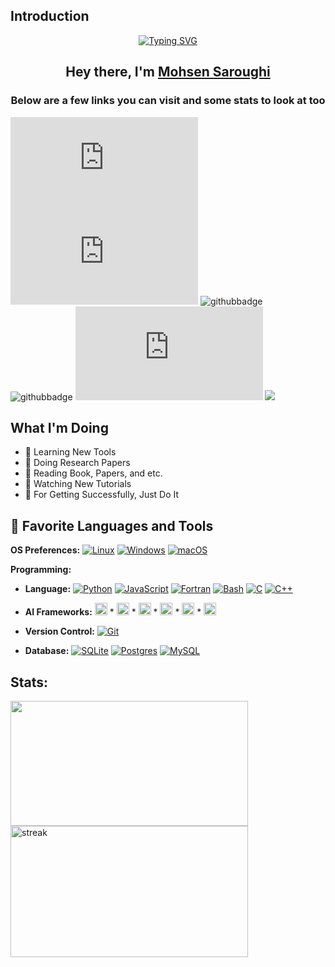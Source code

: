 ## Introduction
<p align="center">
	<a href="https://git.io/typing-svg"><img src="https://readme-typing-svg.demolab.com?font=Fira+Code&weight=600&size=22&duration=1000&pause=300&center=true&vCenter=true&multiline=true&width=650&height=75&lines=Developer+of+Python+Library+and+Scrappy+Bot;Over+7+Years+of+Coding+Experience" alt="Typing SVG" /></a>
</p>
<h2 align="center">Hey there, I'm <a href="https://github.com/MohsenSaroughi">Mohsen Saroughi</a></h2>
<h3 align="center">Below are a few links you can visit and some stats to look at too</h3>

![GitHub repo size](https://img.shields.io/github/repo-size/scottydocs/README-template.md)
![GitHub contributors](https://img.shields.io/github/contributors/scottydocs/README-template.md)
![githubbadge](https://img.shields.io/github/followers/MohsenSaroughi?style=social)
![githubbadge](https://img.shields.io/github/stars/MohsenSaroughi?style=social)
![GitHub forks](https://img.shields.io/github/forks/scottydocs/README-template.md?style=social)
![](https://komarev.com/ghpvc/?username=MohsenSaroughi&color=brightgreen&style=flat)


## What I'm Doing
- 🌱 Learning New Tools
- 🌱 Doing Research Papers
- 🌱 Reading Book, Papers, and etc.
- 🌱 Watching New Tutorials
- 🌱 For Getting Successfully, Just Do It


## :wrench: Favorite Languages and Tools
**OS Preferences:**
[![Linux](https://img.shields.io/badge/Linux-FCC624?logo=linux&logoColor=black)](https://www.linux.org/)
[![Windows](https://custom-icon-badges.demolab.com/badge/Windows-0078D6?logo=windows11&logoColor=white)](https://www.microsoft.com/en-us/windows?r=1)
[![macOS](https://img.shields.io/badge/macOS-000000?logo=apple&logoColor=F0F0F0)](#)

**Programming:**
- **Language:**
[![Python](https://img.shields.io/badge/Python-3776AB?logo=python&logoColor=fff)](https://www.python.org/)
[![JavaScript](https://img.shields.io/badge/JavaScript-F7DF1E?logo=javascript&logoColor=000)](https://developer.mozilla.org/en-US/docs/Web/JavaScript)
[![Fortran](https://img.shields.io/badge/Fortran-734F96?logo=fortran&logoColor=fff)](#)
[![Bash](https://img.shields.io/badge/Bash-4EAA25?logo=gnubash&logoColor=fff)](#)
[![C](https://img.shields.io/badge/C-00599C?logo=c&logoColor=white)](https://www.cprogramming.com/)
[![C++](https://img.shields.io/badge/C++-%2300599C.svg?logo=c%2B%2B&logoColor=white)](https://isocpp.org/)

- **AI Frameworks:** <a href="https://numpy.org/" target="_blank"><code><img height="20" src="https://upload.wikimedia.org/wikipedia/commons/1/1a/NumPy_logo.svg"></code></a> * <a href="https://pandas.pydata.org/" target="_blank"><code><img height="20" src="https://raw.githubusercontent.com/valohai/ml-logos/master/pandas.svg"></code></a> * <a href="https://scikit-learn.org/" target="_blank"><code><img height="20" src="https://upload.wikimedia.org/wikipedia/commons/0/05/Scikit_learn_logo_small.svg" alt="scikit_learn"></code></a> * <a href="https://www.tensorflow.org" target="_blank"><code><img height="20" src="https://www.vectorlogo.zone/logos/tensorflow/tensorflow-icon.svg" alt="tensorflow"></code></a> * <a href="https://keras.io/" target="_blank"><code><img height="20" src="https://raw.githubusercontent.com/valohai/ml-logos/master/keras.svg" alt="keras"></code></a> * <a href="https://pytorch.org/" target="_blank"><code><img height="20" src="https://raw.githubusercontent.com/pytorch/pytorch/master/docs/source/_static/img/pytorch-logo-dark.png"></code></a>


- **Version Control:**
[![Git](https://img.shields.io/badge/Git-F05032?logo=git&logoColor=fff)](#)

- **Database:**
[![SQLite](https://img.shields.io/badge/SQLite-%2307405e.svg?logo=sqlite&logoColor=white)](#)
[![Postgres](https://img.shields.io/badge/Postgres-%23316192.svg?logo=postgresql&logoColor=white)](#)
[![MySQL](https://img.shields.io/badge/MySQL-4479A1?logo=mysql&logoColor=fff)](#)

## Stats:
<p align="left"> <img width="380px" height="200px" src="https://github-readme-stats.vercel.app/api?username=Thinkright20&hide_border=true&show_icons=true&count_private=true&theme=gruvbox&bg_color=151515"> <a href="https://github.com/Thinkright20"> <img width="380px" height="210px" title="stats" alt="streak" src="https://github-readme-streak-stats.herokuapp.com/?user=Thinkright20&theme=dark&hide_border=true&stroke=f53b3b"/> </a> </p>
